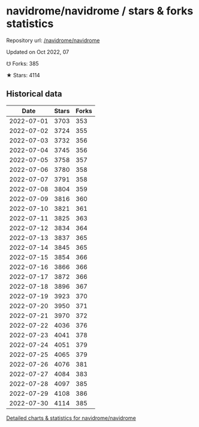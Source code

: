 # navidrome/navidrome / stars & forks statistics

Repository url: [/navidrome/navidrome](https://github.com/navidrome/navidrome)

Updated on Oct 2022, 07

☋ Forks: 385

★ Stars: 4114

## Historical data
| Date | Stars | Forks |
|------|-------|-------|
| 2022-07-01 | 3703 | 353 | 
| 2022-07-02 | 3724 | 355 | 
| 2022-07-03 | 3732 | 356 | 
| 2022-07-04 | 3745 | 356 | 
| 2022-07-05 | 3758 | 357 | 
| 2022-07-06 | 3780 | 358 | 
| 2022-07-07 | 3791 | 358 | 
| 2022-07-08 | 3804 | 359 | 
| 2022-07-09 | 3816 | 360 | 
| 2022-07-10 | 3821 | 361 | 
| 2022-07-11 | 3825 | 363 | 
| 2022-07-12 | 3834 | 364 | 
| 2022-07-13 | 3837 | 365 | 
| 2022-07-14 | 3845 | 365 | 
| 2022-07-15 | 3854 | 366 | 
| 2022-07-16 | 3866 | 366 | 
| 2022-07-17 | 3872 | 366 | 
| 2022-07-18 | 3896 | 367 | 
| 2022-07-19 | 3923 | 370 | 
| 2022-07-20 | 3950 | 371 | 
| 2022-07-21 | 3970 | 372 | 
| 2022-07-22 | 4036 | 376 | 
| 2022-07-23 | 4041 | 378 | 
| 2022-07-24 | 4051 | 379 | 
| 2022-07-25 | 4065 | 379 | 
| 2022-07-26 | 4076 | 381 | 
| 2022-07-27 | 4084 | 383 | 
| 2022-07-28 | 4097 | 385 | 
| 2022-07-29 | 4108 | 386 | 
| 2022-07-30 | 4114 | 385 | 


[Detailed charts & statistics for navidrome/navidrome](https://reviewgithub.com/rep/navidrome/navidrome)
